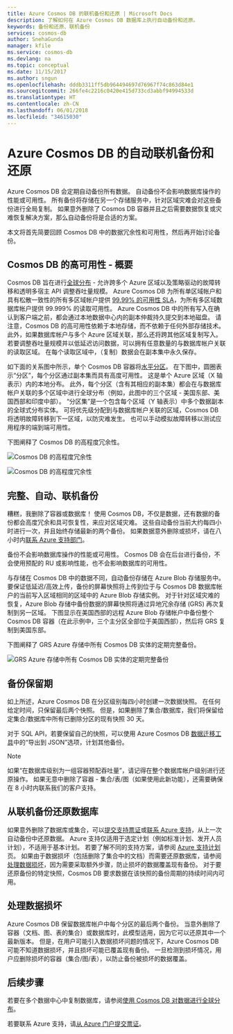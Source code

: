 ```yaml
---
title: Azure Cosmos DB 的联机备份和还原 | Microsoft Docs
description: 了解如何在 Azure Cosmos DB 数据库上执行自动备份和还原。
keywords: 备份和还原、联机备份
services: cosmos-db
author: SnehaGunda
manager: kfile
ms.service: cosmos-db
ms.devlang: na
ms.topic: conceptual
ms.date: 11/15/2017
ms.author: sngun
ms.openlocfilehash: dddb3311ff5db964494697d76967f74c863d84e1
ms.sourcegitcommit: 266fe4c2216c0420e415d733cd3abbf94994533d
ms.translationtype: HT
ms.contentlocale: zh-CN
ms.lasthandoff: 06/01/2018
ms.locfileid: "34615030"
---
```

# <a name="automatic-online-backup-and-restore-with-azure-cosmos-db"></a>Azure Cosmos DB 的自动联机备份和还原
Azure Cosmos DB 会定期自动备份所有数据。 自动备份不会影响数据库操作的性能或可用性。 所有备份将存储在另一个存储服务中，针对区域灾难会对这些备份进行全局复制。 如果意外删除了 Cosmos DB 容器并且之后需要数据恢复或灾难恢复解决方案，那么自动备份将是合适的方案。  

本文将首先简要回顾 Cosmos DB 中的数据冗余性和可用性，然后再开始讨论备份。 

## <a name="high-availability-with-cosmos-db---a-recap"></a>Cosmos DB 的高可用性 - 概要
Cosmos DB 旨在进行[全球分布](distribute-data-globally.md) - 允许跨多个 Azure 区域以及策略驱动的故障转移和透明多宿主 API 调整吞吐量规模。 Azure Cosmos DB 为所有单区域帐户和具有松散一致性的所有多区域帐户提供 [99.99% 的可用性 SLA](https://azure.microsoft.com/support/legal/sla/cosmos-db)，为所有多区域数据库帐户提供 99.999% 的读取可用性。 Azure Cosmos DB 中的所有写入在确认到客户端之前，都会通过本地数据中心内的副本仲裁持久提交到本地磁盘。 请注意，Cosmos DB 的高可用性依赖于本地存储，而不依赖于任何外部存储技术。 此外，如果数据库帐户与多个 Azure 区域关联，那么还将跨其他区域复制写入。 若要调整吞吐量规模并以低延迟访问数据，可以拥有任意数量的与数据库帐户关联的读取区域。 在每个读取区域中，（复制）数据会在副本集中永久保存。  

如下面的关系图中所示，单个 Cosmos DB 容器将[水平分区](partition-data.md)。 在下图中，圆圈表示“分区”，每个分区通过副本集而具有高度可用性。 这是单个 Azure 区域（X 轴表示）内的本地分布。 此外，每个分区（含有其相应的副本集）都会在与数据库帐户关联的多个区域中进行全球分布（例如，此图中的三个区域 - 美国东部、美国西部和印度中部）。 “分区集”是一个包含每个区域（Y 轴表示）中多个数据副本的全球式分布实体。 可将优先级分配到与数据库帐户关联的区域，Cosmos DB 将透明故障转移到下一区域，以防灾难发生。 也可以手动模拟故障转移以测试应用程序的端到端可用性。  

下图阐释了 Cosmos DB 的高程度冗余性。

![Cosmos DB 的高程度冗余性](./media/online-backup-and-restore/redundancy.png)

![Cosmos DB 的高程度冗余性](./media/online-backup-and-restore/global-distribution.png)

## <a name="full-automatic-online-backups"></a>完整、自动、联机备份
糟糕，我删除了容器或数据库！ 使用 Cosmos DB，不仅是数据，还有数据的备份都会高度冗余和具可恢复性，来应对区域灾难。 这些自动备份当前大约每四小时进行一次，并且始终存储最新的两个备份。 如果数据意外删除或损坏，请在八小时内[联系 Azure 支持部门](https://azure.microsoft.com/support/options/)。 

备份不会影响数据库操作的性能或可用性。 Cosmos DB 会在后台进行备份，不会使用预配的 RU 或影响性能，也不会影响数据库的可用性。 

与存储在 Cosmos DB 中的数据不同，自动备份存储在 Azure Blob 存储服务中。 要保证低延迟/高效上传，备份的屏幕快照将上传到位于与 Cosmos DB 数据库帐户的当前写入区域相同的区域中的 Azure Blob 存储实例。 对于针对区域灾难的恢复，Azure Blob 存储中备份数据的屏幕快照将通过异地冗余存储 (GRS) 再次复制到另一区域。 下图显示在美国西部的远程 Azure Blob 存储帐户中备份整个 Cosmos DB 容器（在此示例中，三个主分区全部位于美国西部），然后将 GRS 复制到美国东部。 

下图阐释了 GRS Azure 存储中所有 Cosmos DB 实体的定期完整备份。

![GRS Azure 存储中所有 Cosmos DB 实体的定期完整备份](./media/online-backup-and-restore/automatic-backup.png)

## <a name="backup-retention-period"></a>备份保留期
如上所述，Azure Cosmos DB 在分区级别每四小时创建一次数据快照。 在任何给定时间，只保留最后两个快照。 但是，如果删除了集合/数据库，我们将保留给定集合/数据库中所有已删除分区的现有快照 30 天。

对于 SQL API，若要保留自己的快照，可以使用 Azure Cosmos DB [数据迁移工具](import-data.md#export-to-json-file)中的“导出到 JSON”选项，计划其他备份。

> [!NOTE]
> 如果“在数据库级别为一组容器预配吞吐量”，请记得在整个数据库帐户级别进行还原操作。 如果无意中删除了容器 - 集合/表/图（如果使用此新功能），还需要确保在 8 小时内联系我们的客户支持。 


## <a name="restoring-a-database-from-an-online-backup"></a>从联机备份还原数据库
如果意外删除了数据库或集合，可以[提交支持票证](https://portal.azure.com/?#blade/Microsoft_Azure_Support/HelpAndSupportBlade)或[联系 Azure 支持](https://azure.microsoft.com/support/options/)，从上一次自动备份中还原数据。 Azure 支持仅适用于选定计划（例如标准计划、发开人员计划），不适用于基本计划。 若要了解不同的支持方案，请参阅 [Azure 支持计划](https://azure.microsoft.com/en-us/support/plans/)页。 如果由于数据损坏（包括删除了集合中的文档）而需要还原数据库，请参阅[处理数据损坏](#handling-data-corruption)，因为需要采取额外步骤，防止损坏的数据覆盖现有备份。 对于要还原备份的特定快照，Cosmos DB 要求数据在该快照的备份周期的持续时间内可用。

## <a name="handling-data-corruption"></a>处理数据损坏
Azure Cosmos DB 保留数据库帐户中每个分区的最后两个备份。 当意外删除了容器（文档、图、表的集合）或数据库时，此模型适用，因为它可以还原其中一个最新版本。 但是，在用户可能引入数据损坏问题的情况下，Azure Cosmos DB 可能不知道数据损坏，并且损坏可能已覆盖现有备份。 一旦检测到损坏情况，用户应删除损坏的容器（集合/图/表），以防止备份被损坏的数据覆盖。

## <a name="next-steps"></a>后续步骤

若要在多个数据中心中复制数据库，请参阅[使用 Cosmos DB 对数据进行全球分布](distribute-data-globally.md)。 

若要联系 Azure 支持，请[从 Azure 门户提交票证](https://portal.azure.com/?#blade/Microsoft_Azure_Support/HelpAndSupportBlade)。

